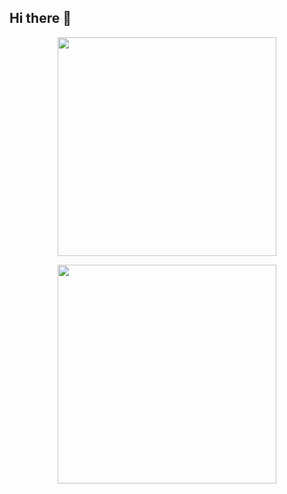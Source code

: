 ## Hi there 👋

<!--
**PhilBeaufort/PhilBeaufort** is a ✨ _special_ ✨ repository because its `README.md` (this file) appears on your GitHub profile.

Here are some ideas to get you started:

- 🔭 I’m currently working on ...
- 🌱 I’m currently learning ...
- 👯 I’m looking to collaborate on ...
- 🤔 I’m looking for help with ...
- 💬 Ask me about ...
- 📫 How to reach me: ...
- 😄 Pronouns: ...
- ⚡ Fun fact: ...
-->
<p align='center'>
  <a href="#"><img src="https://github-stats.beaufort.dev/?username=philbeaufort&show_icons=true&count_private=true&theme=dark&include_all_commits=true" width="350"/></a>
</p>
<p align='center'>
  <a href="#"><img src="https://github-stats.beaufort.dev/top-langs/?username=philbeaufort&count_private=true&theme=dark&layout=compact&&hide=jupyter%20notebook"  width="350"/></a>
</p>
